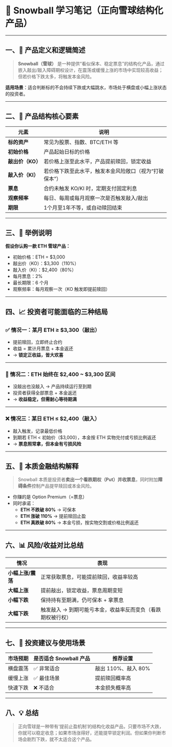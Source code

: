 # 📘 Snowball 学习笔记（正向雪球结构化产品）

---

## 一、📌 产品定义和逻辑简述

> **Snowball（雪球）** 是一种提供“看似保本、稳定票息”的结构化产品，通过嵌入敲出/敲入障碍期权设计，在震荡或缓慢上涨的市场中实现较高收益；但若价格下跌太多，将触发本金风险。

**适用场景**：适合判断标的不会持续下跌或大幅跳水，市场处于横盘或小幅上涨状态的投资者。

---

## 二、🧠 产品结构核心要素

| 元素         | 说明 |
|--------------|------|
| **标的资产**     | 常见为股票、指数、BTC/ETH 等 |
| **初始价格**     | 产品起始日标的价格 |
| **敲出价（KO）** | 若价格上涨至此水平，产品提前赎回，锁定收益 |
| **敲入价（KI）** | 若价格下跌至此水平，触发本金风险敞口（视为“打破保本”） |
| **票息**        | 合约未触发 KO/KI 时，定期支付固定利息 |
| **观察频率**     | 每日、每周或每月观察一次是否触发敲入/敲出 |
| **期限**        | 1个月至1年不等，或自动赎回结束 |

---

## 三、🧪 举例说明

**假设你认购一款 ETH 雪球产品：**

- 初始价格：ETH = $3,000  
- 敲出价（KO）：$3,300（110%）  
- 敲入价（KI）：$2,400（80%）  
- 每月票息：2%  
- 最长期限：6 个月  
- 观察频率：每月观察一次（KO 触发即提前赎回）

---

## 四、📈 投资者可能面临的三种结局

### ✅ 情况一：某月 ETH ≥ $3,300（敲出）

- 提前赎回，立即终止合约  
- 收益 = 累计月票息 + 本金返还  
- → **锁定正收益，皆大欢喜**

---

### 🚶 情况二：ETH 始终在 $2,400 ~ $3,300 区间

- 没敲出也没敲入 → 产品持续运行至到期  
- 投资者获得全部票息 + 本金返还  
- → **收益稳定，但需耐心等待期满**

---

### ❌ 情况三：某日 ETH ≤ $2,400（敲入）

- 敲入触发，记录最低价格  
- 到期若 ETH < 初始价（$3,000），本金按 ETH 实物兑付或亏损比例返还  
- → **票息照常拿，但本金有亏损风险**

---

## 五、🧩 本质金融结构解释

> Snowball 本质是投资者**卖出一个看跌期权（Put）并收票息**，同时附加**障碍条件**控制产品提早赎回或本金风险。

- 你赚的是 Option Premium（=票息）
- 同时承诺：
  - **ETH 不跌破 80%** → 可保本
  - **ETH 涨破 110%** → 提前赎回止盈
  - **ETH 真跌破 80%** → 本金亏损，按实物交割或价格比例返还

---

## 六、📊 风险/收益对比总结

| 情况        | 表现                                               |
|-------------|----------------------------------------------------|
| **小幅上涨/震荡** | 正常获取票息，可能提前赎回，收益率较高                      |
| **大幅上涨**     | 提前敲出，锁定收益，票息周期变短                              |
| **小幅下跌**     | 保持持有至期满，仍可保本 + 拿票息                             |
| **大幅下跌**     | 触发敲入 → 到期可能亏本金，收益率反而变负（看跌期权被行权）     |

---

## 七、🎯 投资建议与使用场景

| 市场预期   | 是否适合 Snowball 产品 | 推荐设置           |
|------------|------------------------|--------------------|
| 横盘震荡   | ✅ 非常适合              | 敲出 110%、敲入 80% |
| 缓慢上涨   | ✅ 最佳场景              | 提前赎回概率高      |
| 快速下跌   | ❌ 不适合                | 本金损失概率高      |

---

## 八、💡 总结

> 正向雪球是一种带有‘提前止盈机制’的结构化收益产品，只要市场不大跌，你就可以稳定收息；如果市场涨得好，还能提早锁定利润。但如果你判断市场会剧烈下跌，就不太适合这个产品。

